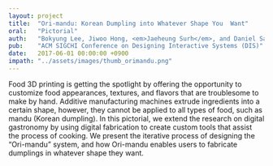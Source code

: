 ```yaml
---
layout: project
title:  "Ori-mandu: Korean Dumpling into Whatever Shape You  Want"
oral:	"Pictorial"
auth:	"Bokyung Lee, Jiwoo Hong, <em>Jaeheung Surh</em>, and Daniel Saakes"
pub:	"ACM SIGCHI Conference on Designing Interactive Systems (DIS)"
date:   2017-06-01 00:00:00 +0900
impath:	"../assets/images/thumb_orimandu.png"
---
```


Food 3D printing is getting the spotlight by offering the opportunity to customize food appearances, textures, and flavors that are troublesome to make by hand. Additive manufacturing machines extrude ingredients into a certain shape, however, they cannot be applied to all types of food, such as mandu (Korean dumpling). In this pictorial, we extend the research on digital gastronomy by using digital fabrication to create custom tools that assist the process of cooking. We present the iterative process of designing the “Ori-mandu” system, and how Ori-mandu enables users to fabricate dumplings in whatever shape they want.